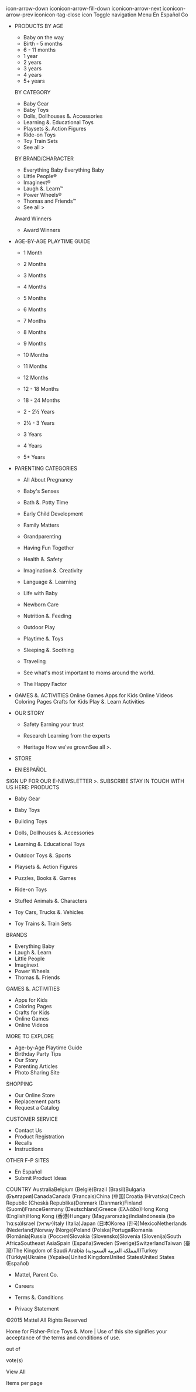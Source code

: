 icon-arrow-down iconicon-arrow-fill-down iconicon-arrow-next iconicon-arrow-prev iconicon-tag-close icon Toggle navigation Menu En Español Go

*   PRODUCTS BY AGE
    
    *   Baby on the way
    *   Birth - 5 months
    *   6 - 11 months
    *   1 year
    *   2 years
    *   3 years
    *   4 years
    *   5+ years
    
    BY CATEGORY
    
    *   Baby Gear
    *   Baby Toys
    *   Dolls, Dollhouses &. Accessories
    *   Learning &. Educational Toys
    *   Playsets &. Action Figures
    *   Ride-on Toys
    *   Toy Train Sets
    *   See all >
    
    BY BRAND/CHARACTER
    
    *   Everything Baby Everything Baby
    *   Little People®
    *   Imaginext®
    *   Laugh &. Learn™
    *   Power Wheels®
    *   Thomas and Friends™
    *   See all >
    
    Award Winners
    *   Award Winners
*   AGE-BY-AGE PLAYTIME GUIDE
    
    *   1 Month
    *   2 Months
    *   3 Months
    
    *   4 Months
    *   5 Months
    *   6 Months
    
    *   7 Months
    *   8 Months
    *   9 Months
    
    *   10 Months
    *   11 Months
    *   12 Months
    
    *   12 - 18 Months
    
    *   18 - 24 Months
    *   2 - 2½ Years
    *   2½ - 3 Years
    
    *   3 Years
    *   4 Years
    *   5+ Years
*   PARENTING CATEGORIES
    
    *   All About Pregnancy
    *   Baby's Senses
    *   Bath &. Potty Time
    *   Early Child Development
    *   Family Matters
    *   Grandparenting
    
    *   Having Fun Together
    *   Health &. Safety
    *   Imagination &. Creativity
    *   Language &. Learning
    *   Life with Baby
    *   Newborn Care
    
    *   Nutrition &. Feeding
    *   Outdoor Play
    *   Playtime &. Toys
    *   Sleeping &. Soothing
    *   Traveling
    
    *   See what's most important to moms around the world.
    *   The Happy Factor
*   GAMES &. ACTIVITIES Online Games Apps for Kids Online Videos Coloring Pages Crafts for Kids Play &. Learn Activities
*   OUR STORY
    
    *   Safety Earning your trust
    
    *   Research Learning from the experts
    
    *   Heritage How we’ve grownSee all >.
*   STORE
*   EN ESPAÑOL

SIGN UP FOR OUR E-NEWSLETTER >. SUBSCRIBE STAY IN TOUCH WITH US HERE: PRODUCTS

*   Baby Gear
*   Baby Toys
*   Building Toys
*   Dolls, Dollhouses &. Accessories
*   Learning &. Educational Toys
*   Outdoor Toys &. Sports

*   Playsets &. Action Figures
*   Puzzles, Books &. Games
*   Ride-on Toys
*   Stuffed Animals &. Characters
*   Toy Cars, Trucks &. Vehicles
*   Toy Trains &. Train Sets

BRANDS

*   Everything Baby
*   Laugh &. Learn
*   Little People
*   Imaginext
*   Power Wheels
*   Thomas &. Friends

GAMES &. ACTIVITIES

*   Apps for Kids
*   Coloring Pages
*   Crafts for Kids
*   Online Games
*   Online Videos

MORE TO EXPLORE

*   Age-by-Age Playtime Guide
*   Birthday Party Tips
*   Our Story
*   Parenting Articles
*   Photo Sharing Site

SHOPPING

*   Our Online Store
*   Replacement parts
*   Request a Catalog

CUSTOMER SERVICE

*   Contact Us
*   Product Registration
*   Recalls
*   Instructions

OTHER F-P SITES

*   En Español
*   Submit Product Ideas

COUNTRY AustraliaBelgium (België)Brazil (Brasil)Bulgaria (България)CanadaCanada (Francais)China (中国)Croatia (Hrvatska)Czech Republic (Cheskà Republika)Denmark (Danmark)Finland (Suomi)FranceGermany (Deutschland)Greece (Ελλάδα)Hong Kong (English)Hong Kong (香港)Hungary (Magyarorszàg)IndiaIndonesia (bəˈhɑːsə)Israel (ישראל)Italy (Italia)Japan (日本)Korea (한국)MexicoNetherlands (Nederland)Norway (Norge)Poland (Polska)PortugalRomania (România)Russia (Россия)Slovakia (Slovensko)Slovenia (Slovenija)South AfricaSoutheast AsiaSpain (España)Sweden (Sverige)SwitzerlandTaiwan (臺灣)The Kingdom of Saudi Arabia (المملكة العربية السعودية)Turkey (Türkiye)Ukraine (Україна)United KingdomUnited StatesUnited States (Español)

*   Mattel, Parent Co.
*   Careers

*   Terms &. Conditions
*   Privacy Statement

©2015 Mattel All Rights Reserved

Home for Fisher-Price Toys &. More | Use of this site signifies your acceptance of the terms and conditions of use.

out of

vote(s)

View All

Items per page